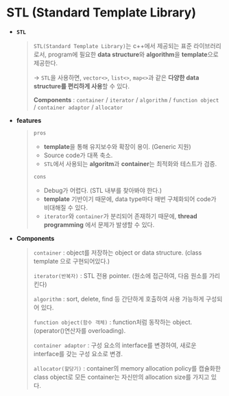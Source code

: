 # STL (Standard Template Library)

* **`STL`**

  > `STL(Standard Template Library)`는 c++에서 제공되는 표준 라이브러리로서,  program에 필요한 **data structure**와 **algorithm**을 **template**으로 제공한다.
  >
  > → `STL`을 사용하면, `vector<>`, `list<>`, `map<>`과 같은 **다양한 data structure를 편리하게 사용**할 수 있다.
  >
  > **Components** : `container` / `iterator` / `algorithm` / `function object` / `container adaptor` / `allocator`
  
* **features**

  > `pros` 
  >
  > - **template**을 통해 유지보수와 확장이 용이. (Generic 지원)
  > - Source code가 대폭 축소.
  > - `STL`에서 사용되는 **algoritm**과 **container**는 최적화와 테스트가 검증.
  >
  > `cons`
  >
  > - Debug가 어렵다. (STL 내부를 찾아봐야 한다.)
  > - **template** 기반이기 때문에, data type마다 매번 구체화되어 code가 비대해질 수 있다.
  > - `iterator`와 `container`가 분리되어 존재하기 때문에, **thread programming** 에서 문제가 발생할 수 있다.



* **Components**

  >`container` : object를 저장하는 object or data structure. (class template 으로  구현되어있다.)
  >
  >`iterator(반복자)` : STL 전용 pointer. (원소에 접근하여, 다음 원소를 가리킨다)
  >
  >`algorithm` : sort, delete, find 등 간단하게 호출하여 사용 가능하게 구성되어 있다.
  >
  >`function object(함수 객체)` : function처럼 동작하는 object. (operator()연산자를 overloading). 
  >
  >`container adaptor` : 구성 요소의 interface를 변경하여, 새로운 interface를 갖는 구성 요소로 변경.
  >
  >`allocator(할당기)` : container의 memory allocation policy를 캡슐화한 class object로 모든 container는 자신만의 allocation size를 가지고 있다.
  >
  >